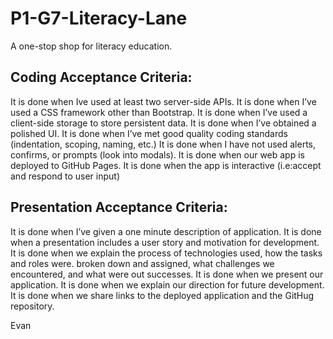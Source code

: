 # P1-G7-Literacy-Lane
A one-stop shop for literacy education.

## Coding Acceptance Criteria:

It is done when Ive used at least two server-side APIs.
It is done when I’ve used a CSS framework other than Bootstrap.
It is done when I’ve used a client-side storage to store persistent data.
It is done when I’ve obtained a polished UI.
It is done when I’ve met good quality coding standards (indentation, scoping, naming, etc.)
It is done when I have not used alerts, confirms, or prompts (look into modals).
It is done when our web app is deployed to GitHub Pages.
It is done when the app is interactive (i.e:accept and respond to user input)



## Presentation Acceptance Criteria:

It is done when I’ve given a one minute description of application.
It is done when a presentation includes a user story and motivation for development.
It is done when we explain the process of technologies used, how the tasks and roles were. broken down and assigned, what challenges we encountered, and what were out successes.
It is done when we present our application.
It is done when we explain our direction for future development.
It is done when we share links to the deployed application and the GitHug repository.

Evan